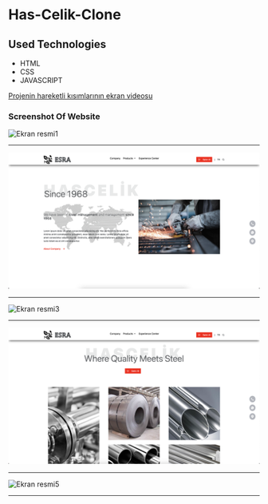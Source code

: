 # Has-Celik-Clone
## Used Technologies 
* HTML
* CSS
* JAVASCRIPT

[Projenin hareketli kısımlarının ekran videosu](https://disk.yandex.com.tr/i/eUhj0weiY0vlAg)


### Screenshot Of Website 
![Ekran resmi1](https://github.com/CavdarEsra/Has-Celik-Clone/blob/main/screenshot/steel1.png)

------------------------------------------------------------------------------------

![Ekran resmi2](https://github.com/CavdarEsra/Has-Celik-Clone/blob/main/screenshot/steel2.png)

------------------------------------------------------------------------------------

![Ekran resmi3](https://github.com/CavdarEsra/Has-Celik-Clone/blob/main/screenshot/steel3.png)

------------------------------------------------------------------------------------

![Ekran resmi4](https://github.com/CavdarEsra/Has-Celik-Clone/blob/main/screenshot/steel4.png)

------------------------------------------------------------------------------------

![Ekran resmi5](https://github.com/CavdarEsra/Has-Celik-Clone/blob/main/screenshot/steel5.png)

------------------------------------------------------------------------------------





